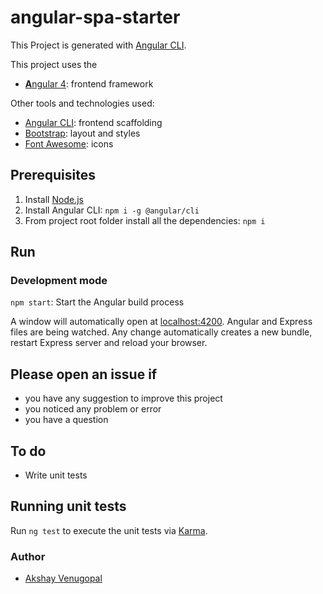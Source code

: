 # angular-spa-starter 

This Project is generated with [Angular CLI](https://github.com/angular/angular-cli).

This project uses the 
* [**A**ngular 4](https://angular.io): frontend framework

Other tools and technologies used:
* [Angular CLI](https://cli.angular.io): frontend scaffolding
* [Bootstrap](http://www.getbootstrap.com): layout and styles
* [Font Awesome](http://fontawesome.io): icons

## Prerequisites
1. Install [Node.js](https://nodejs.org) 
2. Install Angular CLI: `npm i -g @angular/cli`
3. From project root folder install all the dependencies: `npm i`

## Run
### Development mode
`npm start`: Start the Angular build process

A window will automatically open at [localhost:4200](http://localhost:4200). Angular and Express files are being watched. Any change automatically creates a new bundle, restart Express server and reload your browser.

## Please open an issue if
* you have any suggestion to improve this project
* you noticed any problem or error
* you have a question

## To do
* Write unit tests

## Running unit tests
Run `ng test` to execute the unit tests via [Karma](https://karma-runner.github.io).


### Author
* [Akshay Venugopal](https://github.com/akshayvenugopal07)